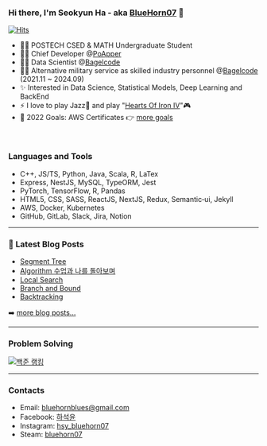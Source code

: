 ### Hi there, I'm Seokyun Ha - aka [BlueHorn07][website] 👋

[![Hits](https://hits.seeyoufarm.com/api/count/incr/badge.svg?url=https%3A%2F%2Fgithub.com%2FBlueHorn07%2FBlueHorn07&count_bg=%2379C83D&title_bg=%23555555&icon=&icon_color=%23E7E7E7&title=hits&edge_flat=false)](https://hits.seeyoufarm.com)

- 👨‍🎓 POSTECH CSED & MATH Undergraduate Student
- 👨‍💻 Chief Developer @[PoApper](https://club.poapper.com/)
- 👨‍🚀 Data Scientist @[Bagelcode](https://site.bagelcode.com/)
- 🐱‍👤 Alternative military service as skilled industry personnel @[Bagelcode](https://site.bagelcode.com/) (2021.11 ~ 2024.09)
- ✨ Interested in Data Science, Statistical Models, Deep Learning and BackEnd
- ⚡ I love to play Jazz🎺 and play "[Hearts Of Iron IV](https://www.heartsofiron4.com/en)"🎮
- 🥅 2022 Goals: AWS Certificates 👉 [more goals](https://bluehorn07.github.io/2022/01/01/2022-goal.html)

<br />

### Languages and Tools

- C++, JS/TS, Python, Java, Scala, R, LaTex
- Express, NestJS, MySQL, TypeORM, Jest
- PyTorch, TensorFlow, R, Pandas
- HTML5, CSS, SASS, ReactJS, NextJS, Redux, Semantic‑ui, Jekyll
- AWS, Docker, Kubernetes
- GitHub, GitLab, Slack, Jira, Notion

---

### 📕 Latest Blog Posts

<!-- BLOG-POST-LIST:START -->
- [Segment Tree](https://bluehorn07.github.io/computer_science/2022/07/17/segment-tree.html)
- [Algorithm 수업과 나를 돌아보며](https://bluehorn07.github.io/computer_science/2022/05/21/end-of-algorithm-lecture.html)
- [Local Search](https://bluehorn07.github.io/computer_science/2022/05/20/local-search.html)
- [Branch and Bound](https://bluehorn07.github.io/computer_science/2022/05/20/branch-and-bound.html)
- [Backtracking](https://bluehorn07.github.io/computer_science/2022/05/19/bacaktracking.html)
<!-- BLOG-POST-LIST:END -->

➡️ [more blog posts...](https://bluehorn07.github.io/computer_science/)

---

### Problem Solving

[![백준 랭킹](http://mazassumnida.wtf/api/v2/generate_badge?boj=bluehorn07)](https://www.acmicpc.net/user/bluehorn07)

---

### Contacts

- Email: bluehornblues@gmail.com
- Facebook: [하석윤][facebook]
- Instagram: [hsy_bluehorn07][instagram]
- Steam: [bluehorn07][steam]

[website]: https://bluehorn07.dev/
[facebook]: https://www.facebook.com/profile.php?id=100005615439995
[instagram]: https://www.instagram.com/hsy_bluehorn07/
[steam]: https://steamcommunity.com/profiles/76561199080882137/
